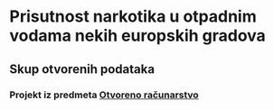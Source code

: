 
# Prisutnost narkotika u otpadnim vodama nekih europskih gradova
## Skup otvorenih podataka

### Projekt iz predmeta [Otvoreno računarstvo](https://www.fer.unizg.hr/predmet/or)
